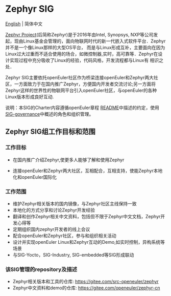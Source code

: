 
# Zephyr SIG
[English](./sig-zephyr.md) | 简体中文

[Zephyr Project](https://www.zephyrproject.org)(后简称Zephyr)是于2016年由Intel, Synopsys, NXP等公司发起，现由Linux基金会管理的，面向物联网时代的新一代嵌入式软件平台．Zephyr并不是一个像Linux那样的大型OS平台，
而是与Linux形成互补，主要面向在因为Linux过大过重而不适合使用的场合，如微控制器,实时，高可靠等．Zephyr在设计实现过程中充分吸收了Linux的经验，代码风格，开发流程都与Linux有
相识之处．

Zephyr SIG主要依托openEuler社区作为桥梁连接openEuler和Zephyr两大社区，一方面致力于在国内推广Zephyr，方便国内开发者交流讨论;另一方面将Zephyr这样的世界性的物联网平台引入openEuler社区，与openEuler的各种Linux版本形成良好互动.

说明：本SIG的Charter内容遵循openEuler章程 [README](/zh/governance/README.md)中描述的约定，使用[SIG-governance](/zh/technical-committee/governance/SIG-governance.md)中概述的角色和组织管理。

## Zephyr SIG组工作目标和范围

### 工作目标

 - 在国内推广介绍Zephyr,使更多人能够了解和使用Zephyr

 - 连接openEuler和Zephyr两大社区，互相配合，互相支持，使能Zephyr本地化和openEuler国际化

 ### 工作范围

  - 维护Zephyr相关版本的国内镜像，与Zephyr社区主线保持一致
  - 本地化的方式分享和讨论Zephyr开发经验
  - 翻译和创作Zephyr相关中文资料，包括但不限于Zephyr中文文档，Zephyr开发心得等
  - 定期组织国内zephyr开发者的线上会议
  - 配合openEuler和Zephyr社区，参与和组织相关活动
  - 设计并实现openEuler Linux和Zephyr互动的Demo,如实时控制，异构系统等场景
  - 与SIG-Yocto，SIG-Industry, SIG-embedded等SIG形成联动


 ### 该SIG管理的repository及描述

  - Zephyr相关版本和工具的仓库: https://gitee.com/src-openeuler/zephyr
  - Zephyr中文资料和demo的仓库: https://gitee.com/openeuler/zephyr-cn

